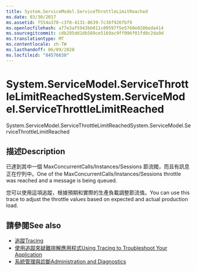 ```yaml
---
title: System.ServiceModel.ServiceThrottleLimitReached
ms.date: 03/30/2017
ms.assetid: f554a370-c3f8-4131-8639-7c36f926fbf9
ms.openlocfilehash: a77e3af5943bb011c09597f5e5760e0286eda414
ms.sourcegitcommit: cdb295dd1db589ce5169ac9ff096f01fd0c2da9d
ms.translationtype: MT
ms.contentlocale: zh-TW
ms.lasthandoff: 06/09/2020
ms.locfileid: "84576638"
---
```

# <a name="systemservicemodelservicethrottlelimitreached"></a><span data-ttu-id="f5cf6-102">System.ServiceModel.ServiceThrottleLimitReached</span><span class="sxs-lookup"><span data-stu-id="f5cf6-102">System.ServiceModel.ServiceThrottleLimitReached</span></span>
<span data-ttu-id="f5cf6-103">System.ServiceModel.ServiceThrottleLimitReached</span><span class="sxs-lookup"><span data-stu-id="f5cf6-103">System.ServiceModel.ServiceThrottleLimitReached</span></span>  
  
## <a name="description"></a><span data-ttu-id="f5cf6-104">描述</span><span class="sxs-lookup"><span data-stu-id="f5cf6-104">Description</span></span>  
 <span data-ttu-id="f5cf6-105">已達到其中一個 MaxConcurrentCalls/Instances/Sessions 節流閥，而且有訊息正在佇列中。</span><span class="sxs-lookup"><span data-stu-id="f5cf6-105">One of the MaxConcurrentCalls/Instances/Sessions throttle was reached and a message is being queued.</span></span>  
  
 <span data-ttu-id="f5cf6-106">您可以使用這項追蹤，根據預期和實際的生產負載調整節流值。</span><span class="sxs-lookup"><span data-stu-id="f5cf6-106">You can use this trace to adjust the throttle values based on expected and actual production load.</span></span>  
  
## <a name="see-also"></a><span data-ttu-id="f5cf6-107">請參閱</span><span class="sxs-lookup"><span data-stu-id="f5cf6-107">See also</span></span>

- [<span data-ttu-id="f5cf6-108">追蹤</span><span class="sxs-lookup"><span data-stu-id="f5cf6-108">Tracing</span></span>](index.md)
- [<span data-ttu-id="f5cf6-109">使用追蹤來疑難排解應用程式</span><span class="sxs-lookup"><span data-stu-id="f5cf6-109">Using Tracing to Troubleshoot Your Application</span></span>](using-tracing-to-troubleshoot-your-application.md)
- [<span data-ttu-id="f5cf6-110">系統管理與診斷</span><span class="sxs-lookup"><span data-stu-id="f5cf6-110">Administration and Diagnostics</span></span>](../index.md)
